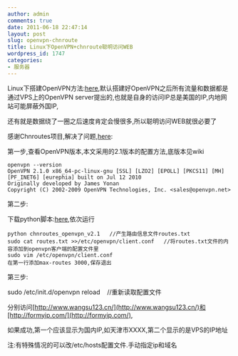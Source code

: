 ```yaml
---
author: admin
comments: true
date: 2011-06-18 22:47:14
layout: post
slug: openvpn-chnroute
title: Linux下OpenVPN+chnroute聪明访问WEB
wordpress_id: 1747
categories:
- 服务器
---
```


Linux下搭建OpenVPN方法:[here](http://www.freetstar.com/index.php/vps-build-up-openvpn),默认搭建好OpenVPN之后所有流量和数据都是通过VPS上的OpenVPN server提出的,也就是自身的访问IP总是美国的IP,内地网站可能屏蔽外国IP,

还有就是数据绕了一圈之后速度肯定会慢很多,所以聪明访问WEB就很必要了

感谢Chnroutes项目,解决了问题,[here](http://code.google.com/p/chnroutes/wiki/Usage):

第一步,查看OpenVPN版本,本文采用的2.1版本的配置方法,底版本见wiki
    
    openvpn --version
    OpenVPN 2.1.0 x86_64-pc-linux-gnu [SSL] [LZO2] [EPOLL] [PKCS11] [MH] [PF_INET6] [eurephia] built on Jul 12 2010
    Originally developed by James Yonan
    Copyright (C) 2002-2009 OpenVPN Technologies, Inc. <sales@openvpn.net>

第二步:

下载python脚本:[here](http://chnroutes.googlecode.com/files/chnroutes.py),依次运行
    
    python chnroutes_openvpn_v2.1   //产生路由信息文件routes.txt
    sudo cat routes.txt >>/etc/openvpn/client.conf   //将routes.txt文件的内容添加到openvpn客户端的配置文件里
    sudo vim /etc/openvpn/client.conf
    在第一行添加max-routes 3000,保存退出

第三步:

sudo /etc/init.d/openvpn reload    //重新读取配置文件

分别访问[http://www.wangsu123.cn/](http://www.wangsu123.cn/)和[http://formyip.com/](http://formyip.com/),

如果成功,第一个应该显示为国内IP,如天津市XXXX,第二个显示的是VPS的IP地址

注:有特殊情况的可以改/etc/hosts配置文件.手动指定ip和域名

